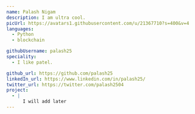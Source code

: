 ```yaml
---
name: Palash Nigam
description: I am ultra cool.
picUrl: https://avatars1.githubusercontent.com/u/21367710?s=400&v=4
languages:
  - Python
  - blockchain

githubUsername: palash25
speciality:
  - I like patel.

github_url: https://github.com/palash25
linkedIn_url: https://www.linkedin.com/in/palash25/
twitter_url: https://twitter.com/palash2504
project:
  - |
      I will add later
---
```

